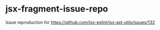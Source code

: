 # jsx-fragment-issue-repo

Issue reproduction for https://github.com/jsx-eslint/jsx-ast-utils/issues/132 
